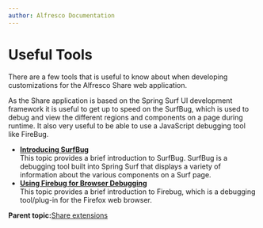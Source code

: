 ```yaml
---
author: Alfresco Documentation
---
```


# Useful Tools

There are a few tools that is useful to know about when developing customizations for the Alfresco Share web application.

As the Share application is based on the Spring Surf UI development framework it is useful to get up to speed on the SurfBug, which is used to debug and view the different regions and components on a page during runtime. It also very useful to be able to use a JavaScript debugging tool like FireBug.

-   **[Introducing SurfBug](../concepts/dev-extensions-share-surfbug.md)**  
This topic provides a brief introduction to SurfBug. SurfBug is a debugging tool built into Spring Surf that displays a variety of information about the various components on a Surf page.
-   **[Using Firebug for Browser Debugging](../concepts/dev-extensions-share-useful-tools-firebug.md)**  
This topic provides a brief introduction to Firebug, which is a debugging tool/plug-in for the Firefox web browser.

**Parent topic:**[Share extensions](../concepts/dev-extensions-share.md)

